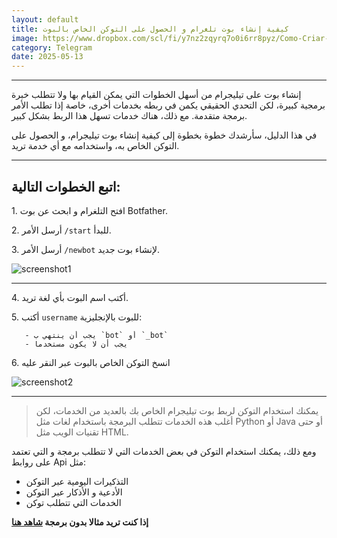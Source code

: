 ```yaml
---
layout: default
title: كيفية إنشاء بوت تلغرام و الحصول على التوكن الخاص بالبوت
image: https://www.dropbox.com/scl/fi/y7nz2zqyrq7o0i6rr8pyz/Como-Criar-Um-Bot-No-Telegram-BotFather.jpg?rlkey=ahks6tyl6t2hxk4sg1hgv6wwk&st=5oqo8hl5&raw=1
category: Telegram
date: 2025-05-13
---
```

---
إنشاء بوت على تيليجرام من أسهل الخطوات التي يمكن القيام بها ولا تتطلب خبرة برمجية كبيرة، لكن التحدي الحقيقي يكمن في ربطه بخدمات أخرى، خاصة إذا تطلب الأمر برمجة متقدمة. مع ذلك، هناك خدمات تسهل هذا الربط بشكل كبير.

في هذا الدليل، سأرشدك خطوة بخطوة إلى كيفية إنشاء بوت تيليجرام، و الحصول على التوكن الخاص به، واستخدامه مع أي خدمة تريد.

---

## اتبع الخطوات التالية:
1\. افتح التلغرام و ابحث عن بوت Botfather.

2\. أرسل الأمر `/start` للبدأ.

3\. أرسل الأمر `/newbot` لإنشاء بوت جديد.

![screenshot1](https://www.dropbox.com/scl/fi/5uv35k9sdmdi0znrtin5q/Created-with-Grafika-10.png?rlkey=lpilfi05gkgc9cdma7setvdue&st=qxxlhfjd&raw=1)

---
4\. أكتب اسم البوت بأي لغة تريد.

5\. أكتب `username` للبوت بالإنجليزية:
      
       - يجب أن ينتهي ب `bot` أو `_bot`
       - يجب أن لا يكون مستخدما

6\. انسخ التوكن الخاص بالبوت عبر النقر عليه

![screenshot2](https://www.dropbox.com/scl/fi/zj6b4bryr1qk98qhfm60x/Created-with-Grafika-11.png?rlkey=37ojkt8g61fajgibr57ru62wb&st=n1qcyy93&raw=1)

---

> يمكنك استخدام التوكن لربط بوت تيليجرام الخاص بك بالعديد من الخدمات، لكن أغلب هذه الخدمات تتطلب البرمجة باستخدام لغات مثل Python أو Java أو حتى تقنيات الويب مثل HTML.

ومع ذلك، يمكنك استخدام التوكن في بعض الخدمات التي لا تتطلب برمجة و التي تعتمد على روابط Api مثل:
- التذكيرات اليومية عبر التوكن
- الأدعية و الأذكار عبر التوكن
- الخدمات التي  تتطلب توكن

**إذا كنت تريد مثالا بدون برمجة [شاهد هنا](https://www.youtube.com/watch?v=C_8Dc8WGssg)**
